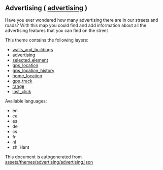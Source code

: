 [//]: # (WARNING: this file is automatically generated. Please find the sources at the bottom and edit those sources)

 Advertising ( [advertising](https://mapcomplete.osm.be/advertising) ) 
-----------------------------------------------------------------------



Have you ever wondered how many advertising there are in our streets and roads? With this map you could find and add information about all the advertising features that you can find on the street

This theme contains the following layers:



  - [walls_and_buildings](../Layers/walls_and_buildings.md)
  - [advertising](../Layers/advertising.md)
  - [selected_element](../Layers/selected_element.md)
  - [gps_location](../Layers/gps_location.md)
  - [gps_location_history](../Layers/gps_location_history.md)
  - [home_location](../Layers/home_location.md)
  - [gps_track](../Layers/gps_track.md)
  - [range](../Layers/range.md)
  - [last_click](../Layers/last_click.md)


Available languages:



  - en
  - ca
  - es
  - de
  - cs
  - fr
  - nl
  - zh_Hant
 

This document is autogenerated from [assets/themes/advertising/advertising.json](https://github.com/pietervdvn/MapComplete/blob/develop/assets/themes/advertising/advertising.json)
